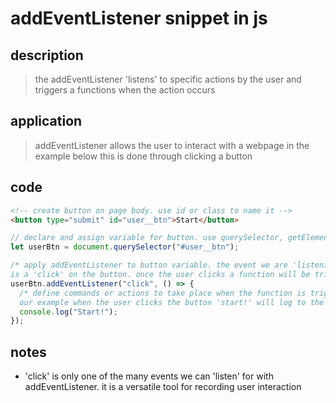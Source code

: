# addEventListener snippet in js

## description

> the addEventListener 'listens' to specific actions by the user and triggers a
> functions when the action occurs

## application

> addEventListener allows the user to interact with a webpage in the example
> below this is done through clicking a button

## code

```html
<!-- create button on page body. use id or class to name it -->
<button type="submit" id="user__btn">Start</button>
```

```javascript
// declare and assign variable for button. use querySelector, getElementById
let userBtn = document.querySelector("#user__btn");

/* apply addEventListener to button variable. the event we are 'listening' for
is a 'click' on the button. once the user clicks a function will be triggered */
userBtn.addEventListener("click", () => {
  /* define commands or actions to take place when the function is triggered. in
  our example when the user clicks the button 'start!' will log to the console */
  console.log("Start!");
});
```

## notes

- 'click' is only one of the many events we can 'listen' for with
  addEventListener. it is a versatile tool for recording user interaction
